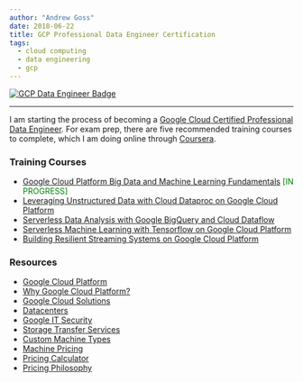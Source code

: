 ```yaml
---
author: "Andrew Goss"
date: 2018-06-22
title: GCP Professional Data Engineer Certification
tags:
  - cloud computing
  - data engineering
  - gcp
---
```

<a href="https://cloud.google.com/certification/data-engineer" target=_><img src="/img/2018/gcp-professional-data-engineer-certification/gcp_data_engineer_badge.png" alt="GCP Data Engineer Badge"></a><br>
<hr>

I am starting the process of becoming a <a href="https://cloud.google.com/certification/data-engineer" target=_>Google Cloud Certified Professional Data Engineer</a>. For exam prep, there are five recommended training courses to complete, which I am doing online through <a href="https://www.coursera.org/specializations/gcp-data-machine-learning" target=_>Coursera</a>.

### Training Courses
* <a href="/2018/gcp-professional-data-engineer-certification/gcp_big_data_ml_fundamentals">Google Cloud Platform Big Data and Machine Learning Fundamentals</a> <font color="green">[IN PROGRESS]</font>
* <a href="https://www.coursera.org/learn/leveraging-unstructured-data-dataproc-gcp" target=_>Leveraging Unstructured Data with Cloud Dataproc on Google Cloud Platform</a>
* <a href="https://www.coursera.org/learn/serverless-data-analysis-bigquery-cloud-dataflow-gcp" target=_>Serverless Data Analysis with Google BigQuery and Cloud Dataflow</a>
* <a href="https://www.coursera.org/learn/serverless-machine-learning-gcp" target=_>Serverless Machine Learning with Tensorflow on Google Cloud Platform</a>
* <a href="https://www.coursera.org/learn/building-resilient-streaming-systems-gcp" target=_>Building Resilient Streaming Systems on Google Cloud Platform</a>

### Resources
* <a href="https://cloud.google.com" target=_>Google Cloud Platform</a>
* <a href="https://cloud.google.com/why-google" target=_>Why Google Cloud Platform?</a>
* <a href="https://cloud.google.com/solutions" target=_>Google Cloud Solutions</a>
* <a href="https://www.google.com/about/datacenters" target=_>Datacenters</a>
* <a href="https://cloud.google.com/files/Google-CommonSecurity-WhitePaper-v1.4.pdf" target=_>Google IT Security</a>
* <a href="https://cloud.google.com/storage/transfer" target=_>Storage Transfer Services</a>
* <a href="https://cloud.google.com/custom-machine-types" target=_>Custom Machine Types</a>
* <a href="https://cloud.google.com/compute/pricing" target=_>Machine Pricing</a>
* <a href="https://cloud.google.com/products/calculator" target=_>Pricing Calculator</a>
* <a href="https://cloud.google.com/pricing/philosophy" target=_>Pricing Philosophy</a>
<br class="custom">
